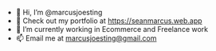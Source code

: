 - 👋  Hi, I’m @marcusjoesting
- 👀  Check out my portfolio at https://seanmarcus.web.app
- 🌱  I’m currently working in Ecommerce and Freelance work
- 📫  Email me at marcusjoesting@gmail.com


